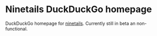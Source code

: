 # Ninetails DuckDuckGo homepage
DuckDuckGo homepage for [ninetails](https://github.com/MystPi/ninetails).
Currently still in beta an non-functional.

